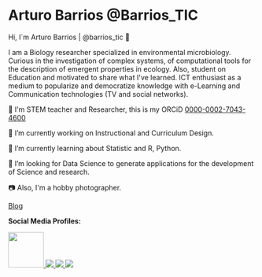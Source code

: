 # Arturo Barrios @Barrios_TIC

Hi, I´m Arturo Barrios | @barrios_tic :wave:

I am a Biology researcher specialized in environmental microbiology. Curious in the investigation of complex systems, of computational tools for the description of emergent properties in ecology. 
Also, student on Education and motivated to share what I've learned. ICT enthusiast as a medium to popularize and democratize knowledge with e-Learning and Communication technologies (TV and social networks).

   :school: I'm STEM teacher and Researcher, this is my ORCiD [0000-0002-7043-4600](http://orcid.org/0000-0002-7043-4600)

   :telescope: I’m currently working on Instructional and Curriculum Design.

   :seedling: I’m currently learning about Statistic and R, Python.

   :thinking: I’m looking for Data Science to generate applications for the development of Science and research.

   :camera: Also, I'm a hobby photographer.

   [Blog](https://hcommons.org/members/barriosa85/)

**Social Media Profiles:**

<a href="https://platzi.com/p/Barrios_TIC/">
    <img width="72" src="https://commons.wikimedia.org/wiki/File:LOGO-PLATZI-2023.svg" />
</a>
<a href="https://twitter.com/barrios_tic">
    <img src="https://img.shields.io/badge/Twitter-1DA1F2?style=for-the-badge&logo=twitter&logoColor=white" />
</a>
<a href="https://www.linkedin.com/in/barrios-tic/">
    <img src="https://img.shields.io/badge/LinkedIn-0077B5?style=for-the-badge&logo=linkedin&logoColor=white" />
</a>
<a href="https://www.instagram.com/barrios_tic/">
    <img src="https://img.shields.io/badge/Instagram-E4405F?style=for-the-badge&logo=instagram&logoColor=white" />
</a>
